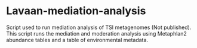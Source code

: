 # Lavaan-mediation-analysis
Script used to run mediation analysis of TSI metagenomes (Not published).
This script runs the mediation and moderation analysis using Metaphlan2 abundance tables and a table of environmental metadata.

